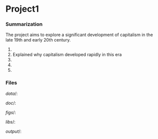 # Project1 

### Summarization

The project aims to explore a significant development of capitalism in the late 19th and early 20th century.

1. 
2. Explained why capitalism developed rapidly in this era
3.
4.
5.


### Files

*data*/:

*doc*/:

*figs*/:

*libs*/:

*output*/:
